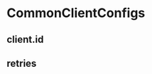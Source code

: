 # CommonClientConfigs

## <span id="CLIENT_ID_CONFIG"><span id="client.id"> client.id

## <span id="RETRIES_CONFIG"><span id="retries"> retries
